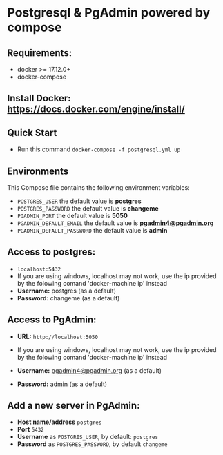 # Postgresql & PgAdmin powered by compose

## Requirements:
* docker >= 17.12.0+
* docker-compose

## Install Docker: https://docs.docker.com/engine/install/

## Quick Start
* Run this command `docker-compose -f postgresql.yml up`

## Environments
This Compose file contains the following environment variables:

* `POSTGRES_USER` the default value is **postgres**
* `POSTGRES_PASSWORD` the default value is **changeme**
* `PGADMIN_PORT` the default value is **5050**
* `PGADMIN_DEFAULT_EMAIL` the default value is **pgadmin4@pgadmin.org**
* `PGADMIN_DEFAULT_PASSWORD` the default value is **admin**

## Access to postgres: 
* `localhost:5432`
* If you are using windows, localhost may not work, use the ip provided by the folowing comand 'docker-machine ip' instead
* **Username:** postgres (as a default)
* **Password:** changeme (as a default)

## Access to PgAdmin: 
* **URL:** `http://localhost:5050`
* If you are using windows, localhost may not work, use the ip provided by the folowing comand 'docker-machine ip' instead

* **Username:** pgadmin4@pgadmin.org (as a default)
* **Password:** admin (as a default)

## Add a new server in PgAdmin:
* **Host name/address** `postgres`
* **Port** `5432`
* **Username** as `POSTGRES_USER`, by default: `postgres`
* **Password** as `POSTGRES_PASSWORD`, by default `changeme`

